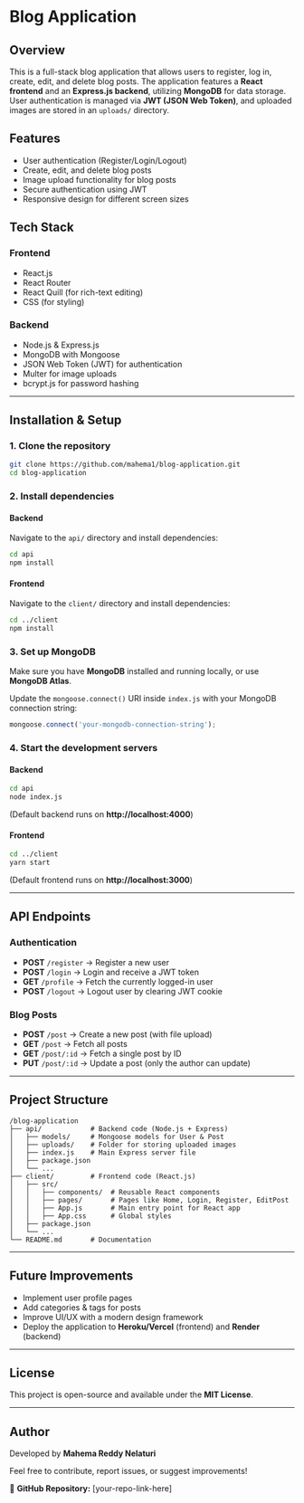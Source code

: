 # Blog Application

## Overview
This is a full-stack blog application that allows users to register, log in, create, edit, and delete blog posts. The application features a **React frontend** and an **Express.js backend**, utilizing **MongoDB** for data storage. User authentication is managed via **JWT (JSON Web Token)**, and uploaded images are stored in an `uploads/` directory.

## Features
- User authentication (Register/Login/Logout)
- Create, edit, and delete blog posts
- Image upload functionality for blog posts
- Secure authentication using JWT
- Responsive design for different screen sizes

## Tech Stack
### Frontend
- React.js
- React Router
- React Quill (for rich-text editing)
- CSS (for styling)

### Backend
- Node.js & Express.js
- MongoDB with Mongoose
- JSON Web Token (JWT) for authentication
- Multer for image uploads
- bcrypt.js for password hashing

---
## Installation & Setup

### 1. Clone the repository
```sh
git clone https://github.com/mahema1/blog-application.git
cd blog-application
```

### 2. Install dependencies
#### Backend
Navigate to the `api/` directory and install dependencies:
```sh
cd api
npm install
```

#### Frontend
Navigate to the `client/` directory and install dependencies:
```sh
cd ../client
npm install
```

### 3. Set up MongoDB
Make sure you have **MongoDB** installed and running locally, or use **MongoDB Atlas**.

Update the `mongoose.connect()` URI inside `index.js` with your MongoDB connection string:
```js
mongoose.connect('your-mongodb-connection-string');
```

### 4. Start the development servers
#### Backend
```sh
cd api
node index.js
```
(Default backend runs on **http://localhost:4000**)

#### Frontend
```sh
cd ../client
yarn start
```
(Default frontend runs on **http://localhost:3000**)

---
## API Endpoints
### **Authentication**
- **POST** `/register` → Register a new user
- **POST** `/login` → Login and receive a JWT token
- **GET** `/profile` → Fetch the currently logged-in user
- **POST** `/logout` → Logout user by clearing JWT cookie

### **Blog Posts**
- **POST** `/post` → Create a new post (with file upload)
- **GET** `/post` → Fetch all posts
- **GET** `/post/:id` → Fetch a single post by ID
- **PUT** `/post/:id` → Update a post (only the author can update)

---
## Project Structure
```
/blog-application
├── api/            # Backend code (Node.js + Express)
│   ├── models/     # Mongoose models for User & Post
│   ├── uploads/    # Folder for storing uploaded images
│   ├── index.js    # Main Express server file
│   ├── package.json
│   └── ...
├── client/         # Frontend code (React.js)
│   ├── src/
│   │   ├── components/  # Reusable React components
│   │   ├── pages/       # Pages like Home, Login, Register, EditPost
│   │   ├── App.js       # Main entry point for React app
│   │   ├── App.css      # Global styles
│   ├── package.json
│   └── ...
└── README.md       # Documentation
```

---
## Future Improvements
- Implement user profile pages
- Add categories & tags for posts
- Improve UI/UX with a modern design framework
- Deploy the application to **Heroku/Vercel** (frontend) and **Render** (backend)

---
## License
This project is open-source and available under the **MIT License**.

---
## Author
Developed by **Mahema Reddy Nelaturi**

Feel free to contribute, report issues, or suggest improvements!

🔗 **GitHub Repository:** [your-repo-link-here]

